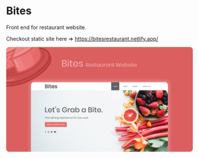 # Bites

Front end for restaurant website.

Checkout static site here => https://bitesrestaurant.netlify.app/

![](./previews/bites.png)
